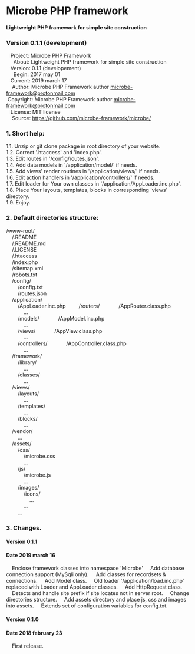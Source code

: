 # Microbe PHP framework  
  
<h4>Lightweight PHP framework for simple site construction</h4>  
<h3>Version 0.1.1 (development)</h3>  
  
&nbsp;&nbsp;&nbsp;Project: Microbe PHP Framework  
&nbsp;&nbsp;&nbsp;&nbsp;&nbsp;About: Lightweight PHP framework for simple site construction  
&nbsp;&nbsp;&nbsp;Version: 0.1.1 (developement)  
&nbsp;&nbsp;&nbsp;&nbsp;&nbsp;Begin: 2017 may 01  
&nbsp;&nbsp;&nbsp;Current: 2019 march 17  
&nbsp;&nbsp;&nbsp;&nbsp;Author: Microbe PHP Framework author <microbe-framework@protonmail.com>  
&nbsp;Copyright: Microbe PHP Framework author <microbe-framework@protonmail.com>  
&nbsp;&nbsp;&nbsp;License: MIT license  
&nbsp;&nbsp;&nbsp;&nbsp;Source: https://github.com/microbe-framework/microbe/  
  
<h3>1. Short help:</h3>  
  
1.1. Unzip or git clone package in root directory of your website.  
1.2. Correct '.htaccess' and 'index.php'.  
1.3. Edit routes in '/config/routes.json'.  
1.4. Add data models in '/application/model/' if needs.  
1.5. Add views' render routines in '/application/views/' if needs.  
1.6. Edit action handlers in '/application/controllers/' if needs.  
1.7. Edit loader for Your own classes in '/application/AppLoader.inc.php'.  
1.8. Place Your layouts, templates, blocks in corresponding 'views' directory.  
1.9. Enjoy.  
  
<h3>2. Default directories structure:</h3>  
  
/www-root/  
&nbsp;&nbsp;&nbsp;&nbsp;/.README  
&nbsp;&nbsp;&nbsp;&nbsp;/.README.md  
&nbsp;&nbsp;&nbsp;&nbsp;/.LICENSE  
&nbsp;&nbsp;&nbsp;&nbsp;/.htaccess  
&nbsp;&nbsp;&nbsp;&nbsp;/index.php  
&nbsp;&nbsp;&nbsp;&nbsp;/sitemap.xml  
&nbsp;&nbsp;&nbsp;&nbsp;/robots.txt  
&nbsp;&nbsp;&nbsp;&nbsp;/config/  
&nbsp;&nbsp;&nbsp;&nbsp;&nbsp;&nbsp;&nbsp;&nbsp;/config.txt  
&nbsp;&nbsp;&nbsp;&nbsp;&nbsp;&nbsp;&nbsp;&nbsp;/routes.json  
&nbsp;&nbsp;&nbsp;&nbsp;/application/  
&nbsp;&nbsp;&nbsp;&nbsp;&nbsp;&nbsp;&nbsp;&nbsp;/AppLoader.inc.php
&nbsp;&nbsp;&nbsp;&nbsp;&nbsp;&nbsp;&nbsp;&nbsp;/routers/
&nbsp;&nbsp;&nbsp;&nbsp;&nbsp;&nbsp;&nbsp;&nbsp;&nbsp;&nbsp;&nbsp;&nbsp;/AppRouter.class.php  
&nbsp;&nbsp;&nbsp;&nbsp;&nbsp;&nbsp;&nbsp;&nbsp;&nbsp;&nbsp;&nbsp;&nbsp;...  
&nbsp;&nbsp;&nbsp;&nbsp;&nbsp;&nbsp;&nbsp;&nbsp;/models/
&nbsp;&nbsp;&nbsp;&nbsp;&nbsp;&nbsp;&nbsp;&nbsp;&nbsp;&nbsp;&nbsp;&nbsp;/AppModel.inc.php  
&nbsp;&nbsp;&nbsp;&nbsp;&nbsp;&nbsp;&nbsp;&nbsp;&nbsp;&nbsp;&nbsp;&nbsp;...  
&nbsp;&nbsp;&nbsp;&nbsp;&nbsp;&nbsp;&nbsp;&nbsp;/views/
&nbsp;&nbsp;&nbsp;&nbsp;&nbsp;&nbsp;&nbsp;&nbsp;&nbsp;&nbsp;&nbsp;&nbsp;/AppView.class.php  
&nbsp;&nbsp;&nbsp;&nbsp;&nbsp;&nbsp;&nbsp;&nbsp;&nbsp;&nbsp;&nbsp;&nbsp;...  
&nbsp;&nbsp;&nbsp;&nbsp;&nbsp;&nbsp;&nbsp;&nbsp;/controllers/
&nbsp;&nbsp;&nbsp;&nbsp;&nbsp;&nbsp;&nbsp;&nbsp;&nbsp;&nbsp;&nbsp;&nbsp;/AppController.class.php  
&nbsp;&nbsp;&nbsp;&nbsp;&nbsp;&nbsp;&nbsp;&nbsp;&nbsp;&nbsp;&nbsp;&nbsp;...  
&nbsp;&nbsp;&nbsp;&nbsp;/framework/  
&nbsp;&nbsp;&nbsp;&nbsp;&nbsp;&nbsp;&nbsp;&nbsp;/library/  
&nbsp;&nbsp;&nbsp;&nbsp;&nbsp;&nbsp;&nbsp;&nbsp;&nbsp;&nbsp;&nbsp;&nbsp;...  
&nbsp;&nbsp;&nbsp;&nbsp;&nbsp;&nbsp;&nbsp;&nbsp;/classes/  
&nbsp;&nbsp;&nbsp;&nbsp;&nbsp;&nbsp;&nbsp;&nbsp;&nbsp;&nbsp;&nbsp;&nbsp;...  
&nbsp;&nbsp;&nbsp;&nbsp;/views/  
&nbsp;&nbsp;&nbsp;&nbsp;&nbsp;&nbsp;&nbsp;&nbsp;/layouts/  
&nbsp;&nbsp;&nbsp;&nbsp;&nbsp;&nbsp;&nbsp;&nbsp;&nbsp;&nbsp;&nbsp;&nbsp;...  
&nbsp;&nbsp;&nbsp;&nbsp;&nbsp;&nbsp;&nbsp;&nbsp;/templates/  
&nbsp;&nbsp;&nbsp;&nbsp;&nbsp;&nbsp;&nbsp;&nbsp;&nbsp;&nbsp;&nbsp;&nbsp;...  
&nbsp;&nbsp;&nbsp;&nbsp;&nbsp;&nbsp;&nbsp;&nbsp;/blocks/  
&nbsp;&nbsp;&nbsp;&nbsp;&nbsp;&nbsp;&nbsp;&nbsp;&nbsp;&nbsp;&nbsp;&nbsp;...  
&nbsp;&nbsp;&nbsp;&nbsp;/vendor/  
&nbsp;&nbsp;&nbsp;&nbsp;&nbsp;&nbsp;&nbsp;&nbsp;...  
&nbsp;&nbsp;&nbsp;&nbsp;/assets/  
&nbsp;&nbsp;&nbsp;&nbsp;&nbsp;&nbsp;&nbsp;&nbsp;/css/  
&nbsp;&nbsp;&nbsp;&nbsp;&nbsp;&nbsp;&nbsp;&nbsp;&nbsp;&nbsp;&nbsp;&nbsp;/microbe.css  
&nbsp;&nbsp;&nbsp;&nbsp;&nbsp;&nbsp;&nbsp;&nbsp;&nbsp;&nbsp;&nbsp;&nbsp;...  
&nbsp;&nbsp;&nbsp;&nbsp;&nbsp;&nbsp;&nbsp;&nbsp;/js/  
&nbsp;&nbsp;&nbsp;&nbsp;&nbsp;&nbsp;&nbsp;&nbsp;&nbsp;&nbsp;&nbsp;&nbsp;/microbe.js  
&nbsp;&nbsp;&nbsp;&nbsp;&nbsp;&nbsp;&nbsp;&nbsp;&nbsp;&nbsp;&nbsp;&nbsp;...  
&nbsp;&nbsp;&nbsp;&nbsp;&nbsp;&nbsp;&nbsp;&nbsp;/images/  
&nbsp;&nbsp;&nbsp;&nbsp;&nbsp;&nbsp;&nbsp;&nbsp;&nbsp;&nbsp;&nbsp;&nbsp;/icons/  
&nbsp;&nbsp;&nbsp;&nbsp;&nbsp;&nbsp;&nbsp;&nbsp;&nbsp;&nbsp;&nbsp;&nbsp;&nbsp;&nbsp;&nbsp;&nbsp;...  
&nbsp;&nbsp;&nbsp;&nbsp;&nbsp;&nbsp;&nbsp;&nbsp;&nbsp;&nbsp;&nbsp;&nbsp;...  
&nbsp;&nbsp;&nbsp;&nbsp;&nbsp;&nbsp;&nbsp;&nbsp;...  
  
<h3>3. Changes.</h3>  

<h4>Version 0.1.1</h4>  
<h4>Date 2019 march 16</h4>  
&nbsp;&nbsp;&nbsp;&nbsp;Enclose framework classes into namespace 'Microbe'  
&nbsp;&nbsp;&nbsp;&nbsp;Add database connection support (MySqli only).  
&nbsp;&nbsp;&nbsp;&nbsp;Add classes for recordsets & connections.  
&nbsp;&nbsp;&nbsp;&nbsp;Add Model class.  
&nbsp;&nbsp;&nbsp;&nbsp;Old loader '/application/load.inc.php' replaced with Loader and AppLoader classes.  
&nbsp;&nbsp;&nbsp;&nbsp;Add HttpRequest class.  
&nbsp;&nbsp;&nbsp;&nbsp;Detects and handle site prefix if site locates not in server root.  
&nbsp;&nbsp;&nbsp;&nbsp;Change directories structure.  
&nbsp;&nbsp;&nbsp;&nbsp;Add assets directory and place js, css and images into assets.  
&nbsp;&nbsp;&nbsp;&nbsp;Extends set of configuration variables for config.txt.  
  
<h4>Version 0.1.0</h4>  
<h4>Date 2018 february 23</h4>  
&nbsp;&nbsp;&nbsp;&nbsp;First release.  
  
